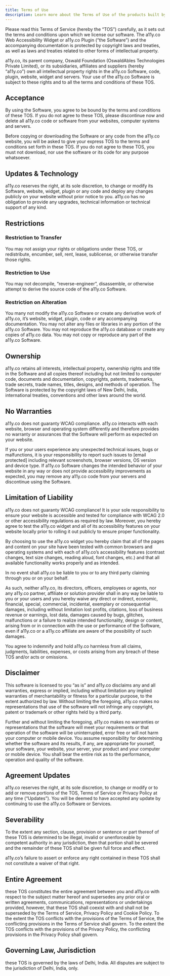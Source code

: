 ```yaml
---
title: Terms of Use
description: Learn more about the Terms of Use of the products built by Oswald Labs, the award-winning accessibility technology company.
---
```


Please read this Terms of Service (hereby the “TOS”) carefully, as it sets out the terms and conditions upon which we license our software. The a11y.co Web Accessibility Widget or a11y.co Plugin (“the Software”) and the accompanying documentation is protected by copyright laws and treaties, as well as laws and treaties related to other forms of intellectual property.

a11y.co, its parent company, Oswald Foundation (OswaldAbles Technologies Private Limited), or its subsidiaries, affiliates and suppliers (hereby “a11y.co”) own all intellectual property rights in the a11y.co Software, code, plugin, website, widget and servers. Your use of the a11y.co Software is subject to these rights and to all the terms and conditions of these TOS.

## Acceptance

By using the Software, you agree to be bound by the terms and conditions of these TOS. If you do not agree to these TOS, please discontinue now and delete all a11y.co code or software from your websites, computer systems and servers.

Before copying or downloading the Software or any code from the a11y.co website, you will be asked to give your express TOS to the terms and conditions set forth in these TOS. If you do not agree to these TOS, you must not download, nor use the software or its code for any purpose whatsoever.

## Updates & Technology

a11y.co reserves the right, at its sole discretion, to change or modify its Software, website, widget, plugin or any code and deploy any changes publicly on your website without prior notice to you. a11y.co has no obligation to provide any upgrades, technical information or technical support of any kind.

## Restrictions

### Restriction to Transfer

You may not assign your rights or obligations under these TOS, or redistribute, encumber, sell, rent, lease, sublicense, or otherwise transfer those rights.

### Restriction to Use

You may not decompile, “reverse-engineer”, disassemble, or otherwise attempt to derive the source code of the a11y.co Software.

### Restriction on Alteration

You many not modify the a11y.co Software or create any derivative work of a11y.co, it’s website, widget, plugin, code or any accompanying documentation. You may not alter any files or libraries in any portion of the a11y.co Software. You may not reproduce the a11y.co database or create any copies of a11y.co data. You may not copy or reproduce any part of the a11y.co Software.

## Ownership

a11y.co retains all interests, intellectual property, ownership rights and title in the Software and all copies thereof including but not limited to computer code, documents and documentation, copyrights, patents, trademarks, trade secrets, trade names, titles, designs, and methods of operation. The Software is protected by the copyright laws of New Delhi, India, international treaties, conventions and other laws around the world.

## No Warranties

a11y.co does not guaranty WCAG compliance. a11y.co interacts with each website, browser and operating system differently and therefore provides no warranty or assurances that the Software will perform as expected on your website.

If you or your users experience any unexpected technical issues, bugs or malfunctions, it is your responsibility to report such issues to [email protected] including relevant screenshots, browser versions, OS version and device type. If a11y.co Software changes the intended behavior of your website in any way or does not provide accessibility improvements as expected, you may remove any a11y.co code from your servers and discontinue using the Software.

## Limitation of Liability

a11y.co does not guaranty WCAG compliance! It is your sole responsibility to ensure your website is accessible and tested for compliance with WCAG 2.0 or other accessibility regulations as required by law. Moreover, you hereby agree to test the a11y.co widget and all of its accessibility features on your website locally prior to rolling it out publicly to ensure proper functionality.

By choosing to use the a11y.co widget you hereby claim that all of the pages and content on your site have been tested with common browsers and operating systems and with each of a11y.co’s accessibility features (contrast changes, text size changes, reading aloud, font changes, etc.) and that all available functionality works properly and as intended.

In no event shall a11y.co be liable to you or to any third party claiming through you or on your behalf.

As such, neither a11y.co, its directors, officers, employees or agents, nor any a11y.co partner, affiliate or solution provider shall in any way be liable to you or your users and you hereby waive any direct or indirect, economic, financial, special, commercial, incidental, exemplary or consequential damages, including without limitation lost profits, citations, loss of business revenue or earnings, lost data, damages caused by bugs, glitches, malfunctions or a failure to realize intended functionality, design or content, arising from or in connection with the use or performance of the Software, even if a11y.co or a a11y.co affiliate are aware of the possibility of such damages.

You agree to indemnify and hold a11y.co harmless from all claims, judgments, liabilities, expenses, or costs arising from any breach of these TOS and/or acts or omissions.

## Disclaimer

This software is licensed to you “as is” and a11y.co disclaims any and all warranties, express or implied, including without limitation any implied warranties of merchantability or fitness for a particular purpose, to the extent authorized by law. Without limiting the foregoing, a11y.co makes no representations that use of the software will not infringe any copyright, patent or trademark or other rights held by a third party.

Further and without limiting the foregoing, a11y.co makes no warranties or representations that the software will meet your requirements or that operation of the software will be uninterrupted, error free or will not harm your computer or mobile device. You assume responsibility for determining whether the software and its results, if any, are appropriate for yourself, your software, your website, your server, your product and your computer or mobile device. You shall bear the entire risk as to the performance, operation and quality of the software.

## Agreement Updates

a11y.co reserves the right, at its sole discretion, to change or modify or to add or remove portions of the TOS, Terms of Service or Privacy Policy at any time (“Updates”). You will be deemed to have accepted any update by continuing to use the a11y.co Software or Services.

## Severability

To the extent any section, clause, provision or sentence or part thereof of these TOS is determined to be illegal, invalid or unenforceable by competent authority in any jurisdiction, then that portion shall be severed and the remainder of these TOS shall be given full force and effect.

a11y.co’s failure to assert or enforce any right contained in these TOS shall not constitute a waiver of that right.

## Entire Agreement

these TOS constitutes the entire agreement between you and a11y.co with respect to the subject matter hereof and supersedes any prior oral or written agreements, communications, representations or undertakings provided, however, that these TOS shall coexist with and shall not be superseded by the Terms of Service, Privacy Policy and Cookie Policy. To the extent the TOS conflicts with the provisions of the Terms of Service, the conflicting provisions in the Terms of Service shall govern. To the extent the TOS conflicts with the provisions of the Privacy Policy, the conflicting provisions in the Privacy Policy shall govern.

## Governing Law, Jurisdiction

these TOS is governed by the laws of Delhi, India. All disputes are subject to the jurisdiction of Delhi, India, only.